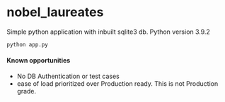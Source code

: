 # nobel_laureates

Simple python application with inbuilt sqlite3 db. Python version 3.9.2

```python
python app.py
```

#### Known opportunities
- No DB Authentication or test cases
- ease of load prioritized over Production ready. This is not Production grade.